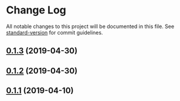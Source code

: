 # Change Log

All notable changes to this project will be documented in this file. See [standard-version](https://github.com/conventional-changelog/standard-version) for commit guidelines.

## [0.1.3](https://github.com/mariosant/work/compare/v0.1.2...v0.1.3) (2019-04-30)



## [0.1.2](https://github.com/mariosant/work/compare/v0.1.1...v0.1.2) (2019-04-30)



## [0.1.1](https://github.com/mariosant/work/compare/v0.0.0...v0.1.1) (2019-04-10)
